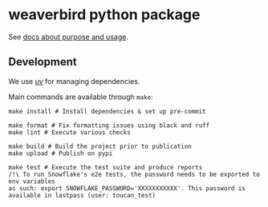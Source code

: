 # weaverbird python package

See [docs about purpose and usage](../docs/_docs/tech/python-package.md).

## Development

We use [uv](https://docs.astral.sh/uv/) for managing dependencies.

Main commands are available through `make`:

    make install # Install dependencies & set up pre-commit

    make format # Fix formatting issues using black and ruff
    make lint # Execute various checks

    make build # Build the project prior to publication
    make upload # Publish on pypi

    make test # Execute the test suite and produce reports
    /!\ To run Snowflake's e2e tests, the password needs to be exported to env variables
    as such: export SNOWFLAKE_PASSWORD='XXXXXXXXXXX'. This password is available in lastpass (user: toucan_test)

